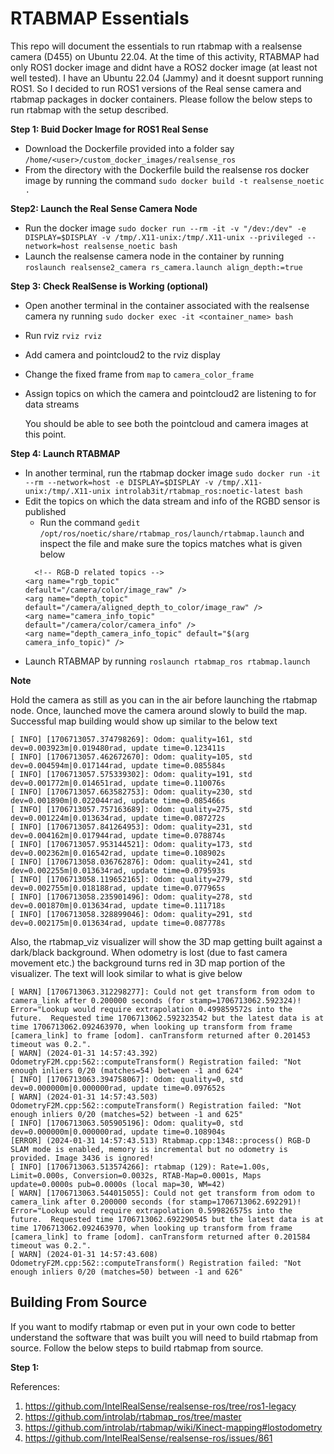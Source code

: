 # RTABMAP Essentials

This repo will document the essentials to run rtabmap with a realsense camera (D455) on Ubuntu 22.04. At the time of this activity, RTABMAP had only ROS1 docker image and didnt have a ROS2 docker image (at least not well tested). I have an Ubuntu 22.04 (Jammy) and it doesnt support running ROS1. So I decided to run ROS1 versions of the Real sense camera and rtabmap packages in docker containers.  Please follow the below steps to run rtabmap with the setup described.

**Step 1: Buid Docker Image for ROS1 Real Sense**

- Download the Dockerfile provided into a folder say ``/home/<user>/custom_docker_images/realsense_ros``
- From the directory with the Dockerfile build the realsense ros docker image by running the command ``sudo docker build -t realsense_noetic .``


**Step2: Launch the Real Sense Camera Node**

- Run the docker image ``sudo docker run --rm -it -v "/dev:/dev" -e DISPLAY=$DISPLAY -v /tmp/.X11-unix:/tmp/.X11-unix --privileged --network=host realsense_noetic bash``
- Launch the realsense camera node in the container by running ``roslaunch realsense2_camera rs_camera.launch align_depth:=true``

**Step 3: Check RealSense is Working (optional)**

- Open another terminal in the container associated with the realsense camera ny running ``sudo docker exec -it <container_name> bash``
- Run rviz ``rviz rviz``
- Add camera and pointcloud2 to the rviz display
- Change the fixed frame from ``map`` to ``camera_color_frame``
- Assign topics on which the camera and pointcloud2 are listening to for data streams

  You should be able to see both the pointcloud and camera images at this point.

**Step 4: Launch RTABMAP**

- In another terminal, run the rtabmap docker image ``sudo docker run -it --rm --network=host -e DISPLAY=$DISPLAY -v /tmp/.X11-unix:/tmp/.X11-unix introlab3it/rtabmap_ros:noetic-latest bash``
- Edit the topics on which the data stream and info of the RGBD sensor is published
  - Run the command ``gedit /opt/ros/noetic/share/rtabmap_ros/launch/rtabmap.launch`` and inspect the file and make sure the topics matches what is given below
  ```
    <!-- RGB-D related topics -->
  <arg name="rgb_topic"               default="/camera/color/image_raw" />
  <arg name="depth_topic"             default="/camera/aligned_depth_to_color/image_raw" />
  <arg name="camera_info_topic"       default="/camera/color/camera_info" />
  <arg name="depth_camera_info_topic" default="$(arg camera_info_topic)" />
  ```
- Launch RTABMAP by running ``roslaunch rtabmap_ros rtabmap.launch``

**Note**

Hold the camera as still as you can in the air before launching the rtabmap node. Once, launched move the camera around slowly to build the map. Successful map building would show up similar to the below text
```
[ INFO] [1706713057.374798269]: Odom: quality=161, std dev=0.003923m|0.019480rad, update time=0.123411s
[ INFO] [1706713057.462672670]: Odom: quality=105, std dev=0.004594m|0.017144rad, update time=0.085584s
[ INFO] [1706713057.575339302]: Odom: quality=191, std dev=0.001772m|0.014651rad, update time=0.110076s
[ INFO] [1706713057.663582753]: Odom: quality=230, std dev=0.001890m|0.022044rad, update time=0.085466s
[ INFO] [1706713057.757163689]: Odom: quality=275, std dev=0.001224m|0.013634rad, update time=0.087272s
[ INFO] [1706713057.841264953]: Odom: quality=231, std dev=0.004162m|0.017944rad, update time=0.078874s
[ INFO] [1706713057.953144521]: Odom: quality=173, std dev=0.002362m|0.016542rad, update time=0.108902s
[ INFO] [1706713058.036762876]: Odom: quality=241, std dev=0.002255m|0.013634rad, update time=0.079593s
[ INFO] [1706713058.119652165]: Odom: quality=279, std dev=0.002755m|0.018188rad, update time=0.077965s
[ INFO] [1706713058.235901496]: Odom: quality=278, std dev=0.001870m|0.013634rad, update time=0.111718s
[ INFO] [1706713058.328899046]: Odom: quality=291, std dev=0.002175m|0.013634rad, update time=0.087778s
```

Also, the rtabmap_viz visualizer will show the 3D map getting built against a dark/black background. When odometry is lost (due to fast camera movement etc.) the background turns red in 3D map portion of the visualizer. The text will look similar to what is give below
```
[ WARN] [1706713063.312298277]: Could not get transform from odom to camera_link after 0.200000 seconds (for stamp=1706713062.592324)! Error="Lookup would require extrapolation 0.499859572s into the future.  Requested time 1706713062.592323542 but the latest data is at time 1706713062.092463970, when looking up transform from frame [camera_link] to frame [odom]. canTransform returned after 0.201453 timeout was 0.2.".
[ WARN] (2024-01-31 14:57:43.392) OdometryF2M.cpp:562::computeTransform() Registration failed: "Not enough inliers 0/20 (matches=54) between -1 and 624"
[ INFO] [1706713063.394758067]: Odom: quality=0, std dev=0.000000m|0.000000rad, update time=0.097652s
[ WARN] (2024-01-31 14:57:43.503) OdometryF2M.cpp:562::computeTransform() Registration failed: "Not enough inliers 0/20 (matches=52) between -1 and 625"
[ INFO] [1706713063.505905196]: Odom: quality=0, std dev=0.000000m|0.000000rad, update time=0.108904s
[ERROR] (2024-01-31 14:57:43.513) Rtabmap.cpp:1348::process() RGB-D SLAM mode is enabled, memory is incremental but no odometry is provided. Image 3436 is ignored!
[ INFO] [1706713063.513574266]: rtabmap (129): Rate=1.00s, Limit=0.000s, Conversion=0.0032s, RTAB-Map=0.0001s, Maps update=0.0000s pub=0.0000s (local map=30, WM=42)
[ WARN] [1706713063.544015055]: Could not get transform from odom to camera_link after 0.200000 seconds (for stamp=1706713062.692291)! Error="Lookup would require extrapolation 0.599826575s into the future.  Requested time 1706713062.692290545 but the latest data is at time 1706713062.092463970, when looking up transform from frame [camera_link] to frame [odom]. canTransform returned after 0.201584 timeout was 0.2.".
[ WARN] (2024-01-31 14:57:43.608) OdometryF2M.cpp:562::computeTransform() Registration failed: "Not enough inliers 0/20 (matches=50) between -1 and 626"
```

## Building From Source

If you want to modify rtabmap or even put in your own code to better understand the software that was built you will need to build rtabmap from source. Follow the below steps to build rtabmap from source.

**Step 1:**



References:
1) https://github.com/IntelRealSense/realsense-ros/tree/ros1-legacy
2) https://github.com/introlab/rtabmap_ros/tree/master
3) https://github.com/introlab/rtabmap/wiki/Kinect-mapping#lostodometry
4) https://github.com/IntelRealSense/realsense-ros/issues/861
